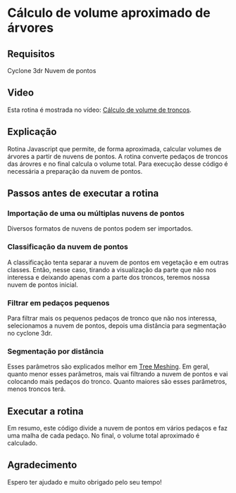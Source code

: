 # Cálculo de volume aproximado de árvores

## Requisitos

Cyclone 3dr
Nuvem de pontos

## Video

Esta rotina é mostrada no vídeo: [Cálculo de volume de troncos](https://youtu.be/R-Wn5VaWwY8).

## Explicação

Rotina Javascript que permite, de forma aproximada, calcular volumes de árvores a partir de nuvens de pontos.
A rotina converte pedaços de troncos das árovres e no final calcula o volume total. Para execução desse código é necessária a preparação da nuvem de pontos. 

## Passos antes de executar a rotina

### Importação de uma ou múltiplas nuvens de pontos
Diversos formatos de nuvens de pontos podem ser importados.

### Classificação da nuvem de pontos
A classificação tenta separar a nuvem de pontos em vegetação e em outras classes. Então, nesse caso, tirando a visualização da parte que não nos interessa e deixando apenas com a parte dos troncos, teremos nossa nuvem de pontos inicial.

### Filtrar em pedaços pequenos
Para filtrar mais os pequenos pedaços de tronco que não nos interessa, selecionamos a nuvem de pontos, depois uma distância para segmentação no cyclone 3dr.

### Segmentação por distância
Esses parâmetros são explicados melhor em [Tree Meshing](https://github.com/Cyclone3DR/Scripts/tree/master/TreeMeshing). 
Em geral, quanto menor esses parâmetros, mais vai filtrando a nuvem de pontos e vai colocando mais pedaços do tronco. Quanto maiores são esses parâmetros, menos troncos terá. 

## Executar a rotina
Em resumo, este código divide a nuvem de pontos em vários pedaços e faz uma malha de cada pedaço. No final, o volume total aproximado é calculado.

## Agradecimento
Espero ter ajudado e muito obrigado pelo seu tempo!
